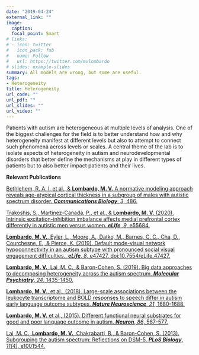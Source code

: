 ```yaml
---
date: "2019-04-24"
external_link: ""
image:
  caption:
  focal_point: Smart
# links:
# - icon: twitter
#   icon_pack: fab
#   name: Follow
#   url: https://twitter.com/mvlombardo
# slides: example-slides
summary: All models are wrong, but some are useful.
tags:
- Heterogeneity
title: Heterogeneity
url_code: ""
url_pdf: ""
url_slides: ""
url_video: ""
---
```


Patients with autism are heterogeneous at multiple levels of analysis. One of the biggest challenges for the field is to better understand how and why heterogeneity manifest at different levels but also to attempt to connect such phenomena across levels or scales. A central theme of the lab is to isolate aspects of heterogeneity in autism and neurodevelopmental disorders that better define the mechanisms at play in different types of patients but to also better impact patients and their lives.

**Relevant Publications**

[Bethlehem, R. A. I. et al., & **Lombardo, M. V.** A normative modeling approach reveals age-atypical cortical thickness in a subgroup of males with autistic spectrum disorder. ***Communications Biology***, *3*, 486.](https://www.nature.com/articles/s42003-020-01212-9)

[Trakoshis, S., Martinez-Canada, P., et al., & **Lombardo, M. V.** (2020). Intrinsic excitation-inhibition imbalance affects medial prefrontal cortex differently in autistic men versus women. ***eLife***, *9*, e55684.](https://elifesciences.org/articles/55684)

[**Lombardo, M. V.**, Eyler, L., Moore, A., Datko, M., Barnes, C. C., Cha, D., Courchesne, E., & Pierce, K. (2019). Default mode-visual network hypoconnectivity in an autism subtype with pronounced social visual engagement difficulties.. ***eLife***, *8*, e47427. doi:10.7554/eLife.47427.](https://elifesciences.org/articles/47427)

[**Lombardo, M. V.**, Lai, M. C., & Baron-Cohen, S. (2019). Big data approaches to decomposing heterogeneity across the autism spectrum. ***Molecular Psychiatry***, *24*, 1435-1450.](https://www.nature.com/articles/s41380-018-0321-0)

[**Lombardo, M. V.**, et al., (2018). Large-scale associations between the leukocyte transcriptome and BOLD responses to speech differ in autism early language outcome subtypes. ***Nature Neuroscience***, *21*, 1680-1688.](https://www.nature.com/articles/s41593-018-0281-3)

[**Lombardo, M. V.** et al., (2015). Different functional neural substrates for good and poor language outcome in autism. ***Neuron***, *86*, 567-577.](https://www.sciencedirect.com/science/article/pii/S0896627315002196)

[Lai, M. C., **Lombardo, M. V.**, Chakrabarti, B., & Baron-Cohen, S. (2013). Subgrouping the autism spectrum:  Reflections on DSM-5. ***PLoS Biology***, *11(4)*, e1001544.](https://journals.plos.org/plosbiology/article?id=10.1371/journal.pbio.1001544)
